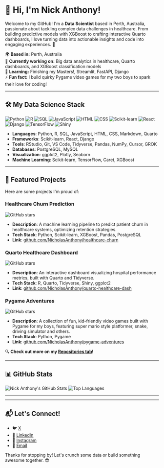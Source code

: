 # 👋 Hi, I'm Nick Anthony!

Welcome to my GitHub! I'm a **Data Scientist** based in Perth, Australia, passionate about tackling complex data challenges in healthcare. From building predictive models with XGBoost to crafting interactive Quarto dashboards, I love turning data into actionable insights and code into engaging experiences. 🚀

🌍 **Based in:** Perth, Australia  
💼 **Currently working on:** Big data analytics in healthcare, Quarto dashboards, and XGBoost classification models  
🎯 **Learning:** Finishing my Masters!, Streamlit, FastAPI, Django  
⚡ **Fun fact:** I build quirky Pygame video games for my two boys to spark their love for coding!

---

## 🛠️ My Data Science Stack
![Python](https://img.shields.io/badge/-Python-3776AB?logo=python&logoColor=white&style=flat)
![R](https://img.shields.io/badge/-R-276DC3?logo=r&logoColor=white&style=flat)
![SQL](https://img.shields.io/badge/-SQL-4479A1?logo=database&logoColor=white&style=flat)
![JavaScript](https://img.shields.io/badge/-JavaScript-F7DF1E?logo=javascript&logoColor=black&style=flat)
![HTML](https://img.shields.io/badge/-HTML-E34F26?logo=html5&logoColor=white&style=flat)
![CSS](https://img.shields.io/badge/-CSS-1572B6?logo=css3&logoColor=white&style=flat)
![Scikit-learn](https://img.shields.io/badge/-Scikit--learn-F7931E?logo=scikit-learn&logoColor=white&style=flat)
![React](https://img.shields.io/badge/-React-61DAFB?logo=react&logoColor=black&style=flat)
![Django](https://img.shields.io/badge/-Django-092E20?logo=django&logoColor=white&style=flat)
![TensorFlow](https://img.shields.io/badge/-TensorFlow-FF6F00?logo=tensorflow&logoColor=white&style=flat)
![Shiny](https://img.shields.io/badge/-Shiny-1E4B9C?logo=r&logoColor=white&style=flat)

- **Languages**: Python, R, SQL, JavaScript, HTML, CSS, Markdown, Quarto
- **Frameworks**: Scikit-learn, React, Django
- **Tools**: RStudio, Git, VS Code, Tidyverse, Pandas, NumPy, Cursor, GROK
- **Databases**: PostgreSQL, MySQL
- **Visualization**: ggplot2, Plotly, Seaborn
- **Machine Learning**: Scikit-learn, TensorFlow, Caret, XGBoost

---

## 🚀 Featured Projects
Here are some projects I'm proud of:

### Healthcare Churn Prediction
![GitHub stars](https://img.shields.io/github/stars/NicholasAnthony/healthcare-churn?style=social)
- **Description**: A machine learning pipeline to predict patient churn in healthcare systems, optimizing retention strategies.
- **Tech Stack**: Python, Scikit-learn, XGBoost, Pandas, PostgreSQL
- **Link**: [github.com/NicholasAnthony/healthcare-churn](https://github.com/NicholasAnthony/healthcare-churn)

### Quarto Healthcare Dashboard
![GitHub stars](https://img.shields.io/github/stars/NicholasAnthony/quarto-healthcare-dash?style=social)
- **Description**: An interactive dashboard visualizing hospital performance metrics, built with Quarto and Tidyverse.
- **Tech Stack**: R, Quarto, Tidyverse, Shiny, ggplot2
- **Link**: [github.com/NicholasAnthony/quarto-healthcare-dash](https://github.com/NicholasAnthony/quarto-healthcare-dash)

### Pygame Adventures
![GitHub stars](https://img.shields.io/github/stars/NicholasAnthony/pygame-adventures?style=social)
- **Description**: A collection of fun, kid-friendly video games built with Pygame for my boys, featuring super mario style platformer, snake, driving simulator and others.
- **Tech Stack**: Python, Pygame
- **Link**: [github.com/NicholasAnthony/pygame-adventures](https://github.com/NicholasAnthony/pygame-adventures)

🔍 **Check out more on my [Repositories tab](https://github.com/NicholasAnthony?tab=repositories)!**

---

## 📊 GitHub Stats
![Nick Anthony's GitHub Stats](https://github-readme-stats.vercel.app/api?username=NicholasAnthony&show_icons=true)
![Top Languages](https://github-readme-stats.vercel.app/api/top-langs/?username=NicholasAnthony)

---

---

## 📬 Let's Connect!
- 🐦 [X](https://x.com/NickAnt95221952)
- 💼 [LinkedIn](https://www.linkedin.com/in/nick-anthony-53a88a69)
- 📸 [Instagram](https://www.instagram.com/nicoanthony/)
- 📧 [Email](mailto:n.anthony@student.unsw.edu.au)

Thanks for stopping by! Let's crunch some data or build something awesome together. 😎
